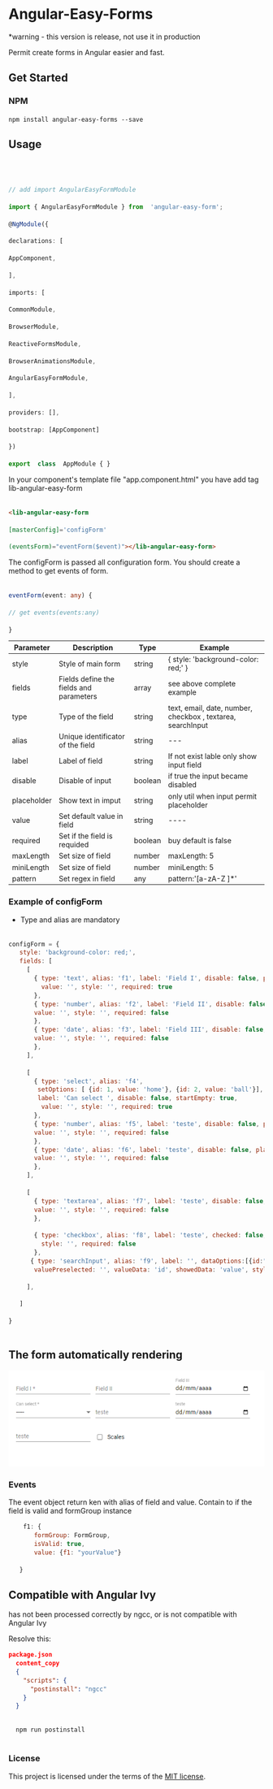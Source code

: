 # Angular-Easy-Forms

*warning - this version is release, not use it in production

Permit create forms in Angular easier and fast.



## Get Started

  

 

### NPM

  

`npm install angular-easy-forms --save`

  
  

## Usage

  

```ts

  

// add import AngularEasyFormModule

import { AngularEasyFormModule } from  'angular-easy-form';

@NgModule({

declarations: [

AppComponent,

],

imports: [

CommonModule,

BrowserModule,

ReactiveFormsModule,

BrowserAnimationsModule,

AngularEasyFormModule,

],

providers: [],

bootstrap: [AppComponent]

})

export  class  AppModule { }


```
 

In your component's template file "app.component.html" you have add tag lib-angular-easy-form

  ```html

<lib-angular-easy-form

[masterConfig]='configForm'

(eventsForm)="eventForm($event)"></lib-angular-easy-form>

```

  

The configForm is passed all configuration form. You should create a method to get events of form.
```ts

eventForm(event: any) {

// get events(events:any)

}

```



| Parameter   |  Description  |  Type  |  Example | 
| ------------------- | ------------------- | ------------------- | ------------------- |
|  style |  Style of main form | string | { style: 'background-color: red;' } |
|  fields |  Fields define the fields and parameters | array |  see above complete example |
|  type |  Type of the field | string |  text, email, date, number, checkbox , textarea, searchInput |
|  alias |  Unique identificator of the field | string |  --- |
|  label |  Label of field | string |  If not exist lable only show input field |
|  disable |  Disable of input | boolean |  if true the input became disabled |
|  placeholder |  Show text in imput | string | only util when input permit placeholder |
|  value |  Set default value in field | string |  ---- |
|  required |  Set if the field is requided | boolean  |  buy default is false|
|  maxLength |  Set size of field  | number  |   maxLength: 5 |
|  miniLength |  Set size of field  | number  |   miniLength: 5 |
|  pattern |  Set regex in field  | any  |   pattern:'[a-zA-Z ]*' |



 ### Example of configForm

  * Type and alias are mandatory

 ```javascript

 configForm = {
    style: 'background-color: red;',
    fields: [
      [
        { type: 'text', alias: 'f1', label: 'Field I', disable: false, placeholder: '',
          value: '', style: '', required: true
        },
        { type: 'number', alias: 'f2', label: 'Field II', disable: false, placeholder: '',
        value: '', style: '', required: false
        },
        { type: 'date', alias: 'f3', label: 'Field III', disable: false, placeholder: '',
        value: '', style: '', required: false
        },
      ],

      [
        { type: 'select', alias: 'f4',
         setOptions: [ {id: 1, value: 'home'}, {id: 2, value: 'ball'}],
         label: 'Can select ', disable: false, startEmpty: true,
          value: '', style: '', required: true
        },
        { type: 'number', alias: 'f5', label: 'teste', disable: false, placeholder: '',
        value: '', style: '', required: false
        },
        { type: 'date', alias: 'f6', label: 'teste', disable: false, placeholder: '',
        value: '', style: '', required: false
        },
      ],

      [
        { type: 'textarea', alias: 'f7', label: 'teste', disable: false, placeholder: '',
        value: '', style: '', required: false
        },

        { type: 'checkbox', alias: 'f8', label: 'teste', checked: false,
          style: '', required: false
        },
       { type: 'searchInput', alias: 'f9', label: '', dataOptions:[{id:"cat", value:"cat"}, {id:"dog", value:"dog"}], validate: false, 
        valuePreselected: '', valueData: 'id', showedData: 'value', style: ''}, 
        
      ],

    ]

 }   
   

```

## The form automatically rendering



![alt tag](https://github.com/renatodysouza/easyform/blob/master/form.PNG)


### Events

The event object return ken with alias of field and value. Contain to if the field is valid and formGroup instance


 ```javascript
     f1: {
        formGroup: FormGroup,
        isValid: true,
        value: {f1: "yourValue"}

    }

```

## Compatible with Angular Ivy

  has not been processed correctly by ngcc, or is not compatible with Angular Ivy


  Resolve this:

  ```json
  package.json
    content_copy
    {
      "scripts": {
        "postinstall": "ngcc"
      }
    }

```

```node

  npm run postinstall


 ```

### License


This project is licensed under the terms of the [MIT license](/LICENSE).